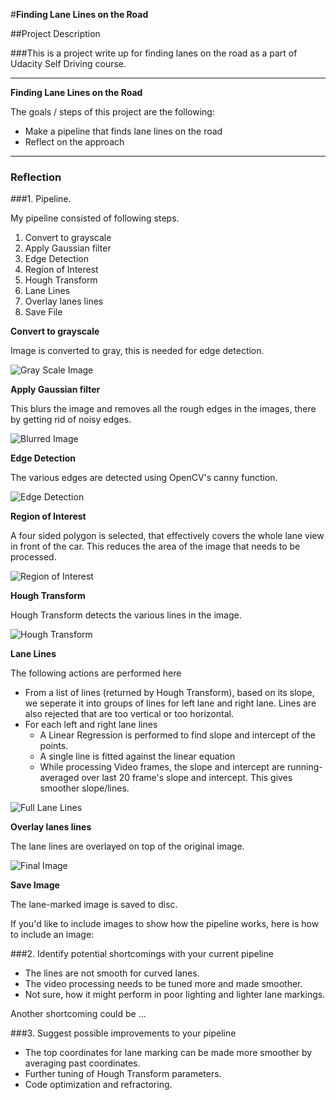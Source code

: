 #**Finding Lane Lines on the Road**

##Project Description

###This is a project write up for finding lanes on the road as a part of Udacity Self Driving course.

---

**Finding Lane Lines on the Road**

The goals / steps of this project are the following:
* Make a pipeline that finds lane lines on the road
* Reflect on the approach


[//]: # (Image References)



[image1]: ./examples/grayscale.jpg "Grayscale"

---

### Reflection

###1. Pipeline.

My pipeline consisted of following steps.


1. Convert to grayscale
2. Apply Gaussian filter
3. Edge Detection
4. Region of Interest
5. Hough Transform
7. Lane Lines
8. Overlay lanes lines
9. Save File


**Convert to grayscale**

Image is converted to gray, this is needed for edge detection.

<img src="images/gray_scale.png" alt="Gray Scale Image" />

**Apply Gaussian filter**

This blurs the image and removes all the rough edges in the images, there by getting rid of noisy edges.

<img src="images/blurred.png" alt="Blurred Image" />

**Edge Detection**

The various edges are detected using OpenCV's canny function.

<img src="images/edge_detection.png" alt="Edge Detection" />

**Region of Interest**

A four sided polygon is selected, that effectively covers the whole lane view in front of the car. This reduces the area of the image that needs to be processed.

<img src="images/region_of_interest.png" alt="Region of Interest" />


**Hough Transform**

Hough Transform detects the various lines in the image.

<img src="images/hough_lines.png" alt="Hough Transform" />


**Lane Lines**

The following actions are performed here

* From a list of lines (returned by Hough Transform), based on its slope, we seperate it into groups of lines for left lane and right lane. Lines are also rejected that are too vertical or too horizontal.
* For each left and right lane lines
  * A Linear Regression is performed to find slope and intercept of the points.
  * A single line is fitted against the linear equation
  * While processing Video frames, the slope and intercept are running-averaged over last 20 frame's slope and intercept. This gives smoother slope/lines.
  
<img src="images/lane_markings.png" alt="Full Lane Lines" />

**Overlay lanes lines**

The lane lines are overlayed on top of the original image.

<img src="images/final_processed_image.png" alt="Final Image" />

**Save Image**

The lane-marked image is saved to disc.



If you'd like to include images to show how the pipeline works, here is how to include an image:






###2. Identify potential shortcomings with your current pipeline

* The lines are not smooth for curved lanes.
* The video processing needs to be tuned more and made smoother.
* Not sure, how it might perform in poor lighting and lighter lane markings.



Another shortcoming could be ...


###3. Suggest possible improvements to your pipeline

* The top coordinates for lane marking can be made more smoother by averaging past coordinates.
* Further tuning of Hough Transform parameters.
* Code optimization and refractoring.
